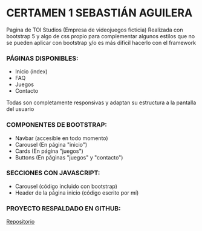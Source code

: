 # CERTAMEN 1 SEBASTIÁN AGUILERA

Pagina de TOI Studios (Empresa de videojuegos ficticia) Realizada con bootstrap 5 y algo de css propio para complementar algunos estilos que no se pueden aplicar con bootstrap y/o es más difícil hacerlo con el framework

### PÁGINAS DISPONIBLES:

- Inicio (index)
- FAQ
- Juegos
- Contacto

Todas son completamente responsivas y adaptan su estructura a la pantalla del usuario

### COMPONENTES DE BOOTSTRAP:

- Navbar (accesible en todo momento)
- Carousel (En página "inicio")
- Cards (En página "juegos")
- Buttons (En páginas "juegos" y "contacto")

### SECCIONES CON JAVASCRIPT:

- Carousel (código incluido con bootstrap)
- Header de la página inicio (código escrito por mí)

### PROYECTO RESPALDADO EN GITHUB:

[Repositorio](https://github.com/sauerkraut759/CER1-AGUILERASEBASTIAN)